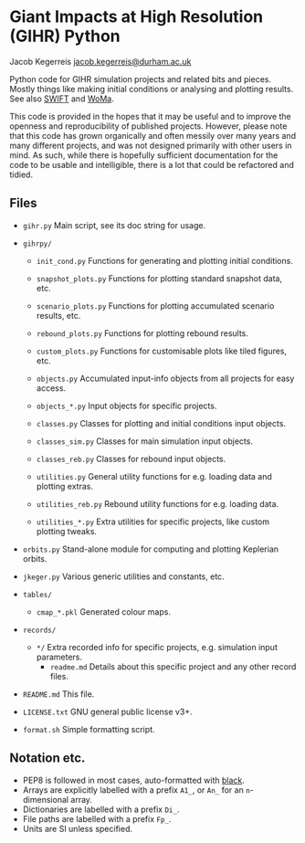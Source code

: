 Giant Impacts at High Resolution (GIHR) Python
==============================================

Jacob Kegerreis  jacob.kegerreis@durham.ac.uk

Python code for GIHR simulation projects and related bits and pieces. Mostly
things like making initial conditions or analysing and plotting results.
See also [SWIFT](swiftsim.com) and [WoMa](https://github.com/srbonilla/WoMa).

This code is provided in the hopes that it may be useful and to improve the
openness and reproducibility of published projects. However, please note that
this code has grown organically and often messily over many years and many
different projects, and was not designed primarily with other users in mind. As
such, while there is hopefully sufficient documentation for the code to be
usable and intelligible, there is a lot that could be refactored and tidied.


Files
-----
+ `gihr.py` Main script, see its doc string for usage.

+ `gihrpy/`
    + `init_cond.py` Functions for generating and plotting initial conditions.
    + `snapshot_plots.py` Functions for plotting standard snapshot data, etc.
    + `scenario_plots.py` Functions for plotting accumulated scenario results, etc.
    + `rebound_plots.py` Functions for plotting rebound results.
    + `custom_plots.py` Functions for customisable plots like tiled figures, etc.

    + `objects.py` Accumulated input-info objects from all projects for easy access.
    + `objects_*.py` Input objects for specific projects.

    + `classes.py` Classes for plotting and initial conditions input objects.
    + `classes_sim.py` Classes for main simulation input objects.
    + `classes_reb.py` Classes for rebound input objects.

    + `utilities.py` General utility functions for e.g. loading data and plotting extras.
    + `utilities_reb.py` Rebound utility functions for e.g. loading data.
    + `utilities_*.py` Extra utilities for specific projects, like custom plotting tweaks.

+ `orbits.py` Stand-alone module for computing and plotting Keplerian orbits.
+ `jkeger.py` Various generic utilities and constants, etc.
+ `tables/`
    + `cmap_*.pkl` Generated colour maps.

+ `records/`
    + `*/` Extra recorded info for specific projects, e.g. simulation input parameters.
        + `readme.md` Details about this specific project and any other record files.

+ `README.md` This file.
+ `LICENSE.txt` GNU general public license v3+.
+ `format.sh` Simple formatting script.


Notation etc.
-------------
+ PEP8 is followed in most cases, auto-formatted with [black](https://github.com/psf/black).
+ Arrays are explicitly labelled with a prefix `A1_`, or `An_` for an `n`-dimensional array.
+ Dictionaries are labelled with a prefix `Di_`.
+ File paths are labelled with a prefix `Fp_`.
+ Units are SI unless specified.
